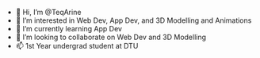 - 👋 Hi, I’m @TeqArine
- 👀 I’m interested in Web Dev, App Dev, and 3D Modelling and Animations
- 🌱 I’m currently learning App Dev
- 💞️ I’m looking to collaborate on Web Dev and 3D Modelling
- 📫 1st Year undergrad student at DTU

<!---
TeqArine/TeqArine is a ✨ special ✨ repository because its `README.md` (this file) appears on your GitHub profile.
You can click the Preview link to take a look at your changes.
--->
